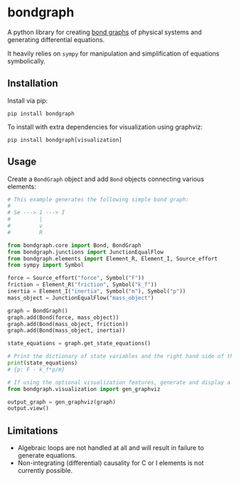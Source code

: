 # bondgraph
A python library for creating [bond graphs](https://en.wikipedia.org/wiki/Bond_graph) of 
physical systems and generating differential equations.

It heavily relies on `sympy` for manipulation and simplification of equations symbolically.

## Installation
Install via pip:
```
pip install bondgraph
```

To install with extra dependencies for visualization using graphviz:
```
pip install bondgraph[visualization]
``` 

## Usage
Create a `BondGraph` object and add `Bond` objects connecting various elements:
```python
# This example generates the following simple bond graph:
#
# Se ---> 1 ---> I
#         |
#         v
#         R

from bondgraph.core import Bond, BondGraph
from bondgraph.junctions import JunctionEqualFlow
from bondgraph.elements import Element_R, Element_I, Source_effort
from sympy import Symbol

force = Source_effort("force", Symbol("F"))
friction = Element_R("friction", Symbol("k_f"))
inertia = Element_I("inertia", Symbol("m"), Symbol("p"))
mass_object = JunctionEqualFlow("mass_object")

graph = BondGraph()
graph.add(Bond(force, mass_object))
graph.add(Bond(mass_object, friction))
graph.add(Bond(mass_object, inertia))

state_equations = graph.get_state_equations()

# Print the dictionary of state variables and the right hand side of their state equations:
print(state_equations)
# {p: F - k_f*p/m}

# If using the optional visualization features, generate and display a graphviz graph:
from bondgraph.visualization import gen_graphviz

output_graph = gen_graphviz(graph)
output.view()
```

## Limitations
- Algebraic loops are not handled at all and will result in failure to generate equations.
- Non-integrating (differential) causality for C or I elements is not currently possible.


